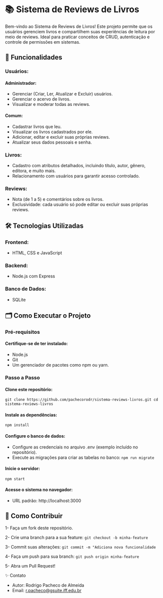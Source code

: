 # 📚 Sistema de Reviews de Livros
Bem-vindo ao Sistema de Reviews de Livros! Este projeto permite que os usuários gerenciem livros e compartilhem suas experiências de leitura por meio de reviews. Ideal para praticar conceitos de CRUD, autenticação e controle de permissões em sistemas.

## 🚀 Funcionalidades
### Usuários:

#### Administrador:

- Gerenciar (Criar, Ler, Atualizar e Excluir) usuários.
- Gerenciar o acervo de livros.
- Visualizar e moderar todas as reviews.
#### Comum:

- Cadastrar livros que leu.
- Visualizar os livros cadastrados por ele.
- Adicionar, editar e excluir suas próprias reviews.
- Atualizar seus dados pessoais e senha.

### Livros:

- Cadastro com atributos detalhados, incluindo título, autor, gênero, editora, e muito mais.
- Relacionamento com usuários para garantir acesso controlado.
### Reviews:
- Nota (de 1 a 5) e comentários sobre os livros.
- Exclusividade: cada usuário só pode editar ou excluir suas próprias reviews.

## 🛠️ Tecnologias Utilizadas
### Frontend:
- HTML, CSS e JavaScript
### Backend:
- Node.js com Express
### Banco de Dados:
- SQLite 
## 🗂️ Como Executar o Projeto
### Pré-requisitos
#### Certifique-se de ter instalado:

- Node.js 
- Git
- Um gerenciador de pacotes como npm ou yarn.
### Passo a Passo
#### Clone este repositório:
`git clone https://github.com/pachecorodr/sistema-reviews-livros.git
cd sistema-reviews-livros`

#### Instale as dependências:

`npm install`

#### Configure o banco de dados:

- Configure as credenciais no arquivo .env (exemplo incluído no repositório).
- Execute as migrações para criar as tabelas no banco:
`npm run migrate`

#### Inicie o servidor:

`npm start`

#### Acesse o sistema no navegador:

- URL padrão: http://localhost:3000

## 📖 Como Contribuir
1- Faça um fork deste repositório.

2- Crie uma branch para a sua feature:
`git checkout -b minha-feature`

3- Commit suas alterações:
`git commit -m "Adiciona nova funcionalidade`

4- Faça um push para sua branch:
`git push origin minha-feature`

5- Abra um Pull Request!

✨ Contato
- Autor: Rodrigo Pacheco de Almeida
- Email: r.pacheco@gsuite.iff.edu.br
